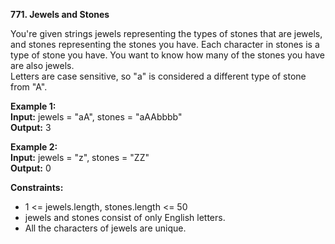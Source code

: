 **771. Jewels and Stones**

You're given strings jewels representing the types of stones that are jewels, and stones representing the stones you have. Each character in stones is a type of stone you have. You want to know how many of the stones you have are also jewels.  
Letters are case sensitive, so "a" is considered a different type of stone from "A".  

**Example 1:**  
**Input:** jewels = "aA", stones = "aAAbbbb"  
**Output:** 3  

**Example 2:**  
**Input:** jewels = "z", stones = "ZZ"  
**Output:** 0  

**Constraints:**
- 1 <= jewels.length, stones.length <= 50
- jewels and stones consist of only English letters.
- All the characters of jewels are unique.